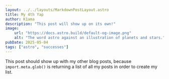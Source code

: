 ```yaml
---
layout: ../../layouts/MarkdownPostLayout.astro
title: My 4th Yap
author: K1ama
description: "This post will show up on its own!"
image:
    url: "https://docs.astro.build/default-og-image.png"
    alt: "The word astro against an illustration of planets and stars."
pubDate: 2025-05-04
tags: ["astro", "successes"]
---
```

This post should show up with my other blog posts, because `import.meta.glob()` is returning a list of all my posts in order to create my list.